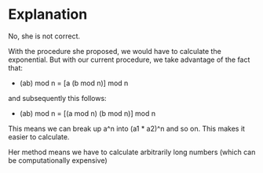 # Explanation
No, she is not correct.

With the procedure she proposed, we would have to calculate
the exponential.
But with our current procedure, we take advantage of the fact that:
- (ab) mod n = [a (b mod n)] mod n

and subsequently this follows:
- (ab) mod n = [(a mod n) (b mod n)] mod n

This means we can break up a^n into (a1 * a2)^n and so on. This makes it easier to calculate.

Her method means we have to calculate arbitrarily long numbers (which can be computationally expensive)